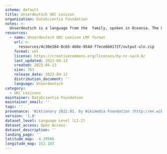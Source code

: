 ```yaml
---
schema: default
title: Unserdeutsch UKC Lexicon
organization: DataScientia Foundation
notes: >-
  Unserdeutsch is a language from the  family, spoken in Oceania. The UKC Lexicon of Unserdeutsch is represented as a lexico-semantic network. It consists of words, word senses, synsets, as well as sense-level and synset-level relationships.
resources:
  - name: Unserdeutsch UKC Lexicon LMF format
    url: >-
      resources/4c30e384-8c65-4b8e-954d-f7ece6b0172f/output-uln.zip
    format: xml
    license: https://creativecommons.org/licenses/by-nc-sa/4.0/
    last_updated: 2023-04-13
    created: 2023-04-13
    size: 763
    release_date: 2023-04-13
    distribution_document: ''
    language: Unserdeutsch
category:
  - UKC Lexicons
maintainer: DataScientia Foundation
maintainer_email: ''
tags: ''
provenance: 'Wiktionary 2022.01. by Wikimedia Foundation (http://en.wiktionary.org); Princeton WordNet 2.1 by Princeton University (https://wordnet.princeton.edu)'
version: '1.0'
dataset_level: Language Level (L1-2)
dataset_access: Open Access
dataset_description: ''
landing_page: ''
latitude_map: -4.19566
longitude_map: 152.183
---
```

